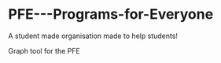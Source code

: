 # PFE---Programs-for-Everyone
A student made organisation made to help students!

Graph tool for the PFE
